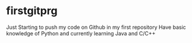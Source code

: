 # firstgitprg
Just Starting to push my code on Github in my first repository 
Have basic knowledge of Python and
currently learning Java and C/C++
